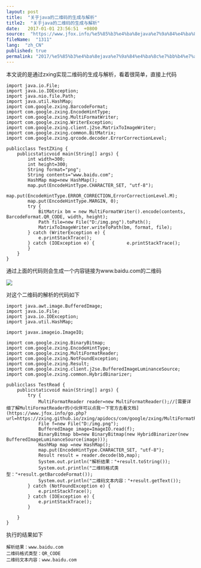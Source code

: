 ```yaml
---
layout: post
title:  "关于java的二维码的生成与解析"
title2:  "关于java的二维码的生成与解析"
date:   2017-01-01 23:56:51  +0800
source:  "https://www.jfox.info/%e5%85%b3%e4%ba%8ejava%e7%9a%84%e4%ba%8c%e7%bb%b4%e7%a0%81%e7%9a%84%e7%94%9f%e6%88%90%e4%b8%8e%e8%a7%a3%e6%9e%90.html"
fileName:  "1311"
lang:  "zh_CN"
published: true
permalink: "2017/%e5%85%b3%e4%ba%8ejava%e7%9a%84%e4%ba%8c%e7%bb%b4%e7%a0%81%e7%9a%84%e7%94%9f%e6%88%90%e4%b8%8e%e8%a7%a3%e6%9e%90.html"
---
```


本文说的是通过zxing实现二维码的生成与解析，看着很简单，直接上代码

    import java.io.File;
    import java.io.IOException;
    import java.nio.file.Path;
    import java.util.HashMap;
    import com.google.zxing.BarcodeFormat;
    import com.google.zxing.EncodeHintType;
    import com.google.zxing.MultiFormatWriter;
    import com.google.zxing.WriterException;
    import com.google.zxing.client.j2se.MatrixToImageWriter;
    import com.google.zxing.common.BitMatrix;
    import com.google.zxing.qrcode.decoder.ErrorCorrectionLevel;
    
    publicclass TestZXing {
        publicstaticvoid main(String[] args) {
            int width=300;
            int height=300;
            String format="png";
            String contents="www.baidu.com";
            HashMap map=new HashMap();
            map.put(EncodeHintType.CHARACTER_SET, "utf-8");
            map.put(EncodeHintType.ERROR_CORRECTION,ErrorCorrectionLevel.M);
            map.put(EncodeHintType.MARGIN, 0);
            try {
                BitMatrix bm = new MultiFormatWriter().encode(contents, BarcodeFormat.QR_CODE, width, height);
                Path file=new File("D:/img.png").toPath();
                MatrixToImageWriter.writeToPath(bm, format, file);
            } catch (WriterException e) {
                e.printStackTrace();
            } catch (IOException e) {            e.printStackTrace();
            }
        }
    }

通过上面的代码则会生成一个内容链接为www.baidu.com的二维码

![](2074896.png)

对这个二维码的解析的代码如下

    import java.awt.image.BufferedImage;
    import java.io.File;
    import java.io.IOException;
    import java.util.HashMap;
    
    import javax.imageio.ImageIO;
    
    import com.google.zxing.BinaryBitmap;
    import com.google.zxing.EncodeHintType;
    import com.google.zxing.MultiFormatReader;
    import com.google.zxing.NotFoundException;
    import com.google.zxing.Result;
    import com.google.zxing.client.j2se.BufferedImageLuminanceSource;
    import com.google.zxing.common.HybridBinarizer;
    
    publicclass TestRead {
        publicstaticvoid main(String[] args) {
            try {
                MultiFormatReader reader=new MultiFormatReader();//[需要详细了解MultiFormatReader的小伙伴可以点我一下官方去看文档](https://www.jfox.info/go.php?url=https://zxing.github.io/zxing/apidocs/com/google/zxing/MultiFormatReader.html)
                File f=new File("D:/img.png");
                BufferedImage image=ImageIO.read(f);
                BinaryBitmap bb=new BinaryBitmap(new HybridBinarizer(new BufferedImageLuminanceSource(image)));
                HashMap map =new HashMap();
                map.put(EncodeHintType.CHARACTER_SET, "utf-8");
                Result result = reader.decode(bb,map);
                System.out.println("解析结果："+result.toString());
                System.out.println("二维码格式类型："+result.getBarcodeFormat());
                System.out.println("二维码文本内容："+result.getText());
            } catch (NotFoundException e) {
                e.printStackTrace();
            } catch (IOException e) {
                e.printStackTrace();
            }
    
        }
    }

执行的结果如下

    解析结果：www.baidu.com
    二维码格式类型：QR_CODE
    二维码文本内容：www.baidu.com
